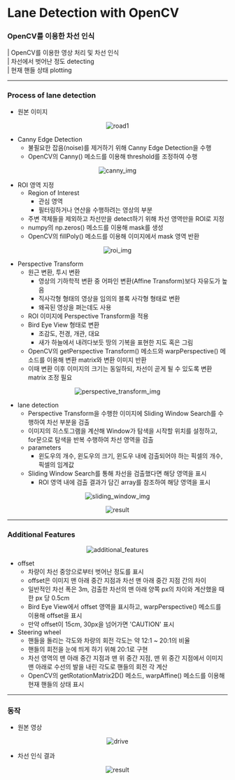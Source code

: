 # Lane Detection with OpenCV

### OpenCV를 이용한 차선 인식
| OpenCV를 이용한 영상 처리 및 차선 인식<br>
| 차선에서 벗어난 정도 detecting<br>
| 현재 핸들 상태 plotting

---

### Process of lane detection

- 원본 이미지

<center>

![road1](https://github.com/GreenClothes/Lane-detection-with-OpenCV/assets/106455871/6ecacce5-1889-439b-a8b4-396c96fa486b)
</center>

- Canny Edge Detection
  - 불필요한 잡음(noise)를 제거하기 위해 Canny Edge Detection을 수행
  - OpenCV의 Canny() 메소드를 이용해 threshold를 조정하여 수행

<center>

![canny_img](https://github.com/GreenClothes/Lane-detection-with-OpenCV/assets/106455871/f60ab9a7-0bda-4e65-8878-ebf68ba55f33)
</center>

- ROI 영역 지정
  - Region of Interest
    - 관심 영역
    - 필터링하거나 연산을 수행하려는 영상의 부분
  - 주변 객체들을 제외하고 차선만을 detect하기 위해 차선 영역만을 ROI로 지정
  - numpy의 np.zeros() 메소드를 이용해 mask를 생성
  - OpenCV의 fillPoly() 메소드를 이용해 이미지에서 mask 영역 반환

<center>

![roi_img](https://github.com/GreenClothes/Lane-detection-with-OpenCV/assets/106455871/02b2a0fb-5a36-4e8a-a01f-2fdd94f80a36)
</center>

- Perspective Transform
  - 원근 변환, 투시 변환
    - 영상의 기하학적 변환 중 어파인 변환(Affine Transform)보다 자유도가 높음
    - 직사각형 형태의 영상을 임의의 블록 사각형 형태로 변환
    - 왜곡된 영상을 펴는데도 사용
  - ROI 이미지에 Perspective Transform을 적용
  - Bird Eye View 형태로 변환
    - 조감도, 전경, 개관, 대요
    - 새가 하늘에서 내려다보듯 땅의 기복을 표현한 지도 혹은 그림
  - OpenCV의 getPerspective Transform() 메소드와 warpPerspective() 메소드를 이용해 변환 matrix와 변환 이미지 반환
  - 이때 변환 이후 이미지의 크기는 동일하되, 차선이 곧게 될 수 있도록 변환 matrix 조정 필요
  
<center>

![perspective_transform_img](https://github.com/GreenClothes/Lane-detection-with-OpenCV/assets/106455871/7c9593da-1ace-433c-a328-89c7b9d2586f)
</center>

- lane detection
  - Perspective Transform을 수행한 이미지에 Sliding Window Search를 수행하여 차선 부분을 검출
  - 이미지의 히스토그램을 계산해 Window가 탐색을 시작할 위치를 설정하고, <br>for문으로 탐색을 반복 수행하여 차선 영역을 검출
  - parameters
    - 윈도우의 개수, 윈도우의 크기, 윈도우 내에 검출되어야 하는 픽셀의 개수, 픽셀의 임계값
  - Sliding Window Search를 통해 차선을 검출했다면 해당 영역을 표시
    - ROI 영역 내에 검출 결과가 담긴 array를 참조하여 해당 영역을 표시

<center>

![sliding_window_img](https://github.com/GreenClothes/Lane-detection-with-OpenCV/assets/106455871/240703f1-7b05-4a24-bf07-d9afa596da92)

![result](https://github.com/GreenClothes/Lane-detection-with-OpenCV/assets/106455871/d0d6f413-fbcf-4029-b971-b5e973285eb6)
</center>

---

### Additional Features

<center>

![additional_features](https://github.com/GreenClothes/Lane-detection-with-OpenCV/assets/106455871/df211620-54cc-407f-8008-93ba4dbe3789)
</center>

- offset
  - 차량이 차선 중앙으로부터 벗어난 정도를 표시
  - offset은 이미지 맨 아래 중간 지점과 차선 맨 아래 중간 지점 간의 차이
  - 일반적인 차선 폭은 3m, 검출한 차선의 맨 아래 양쪽 px의 차이와 계산했을 때 한 px 당 0.5cm
  - Bird Eye View에서 offset 영역을 표시하고, warpPerspective() 메소드를 이용해 offset을 표시
  - 만약 offset이 15cm, 30px을 넘어가면 'CAUTION' 표시
- Steering wheel
  - 핸들을 돌리는 각도와 차량의 회전 각도는 약 12:1 ~ 20:1의 비율
  - 핸들의 회전을 눈에 띄게 하기 위해 20:1로 구현
  - 차선 영역의 맨 아래 중간 지점과 맨 위 중간 지점, 맨 위 중간 지점에서 이미지 맨 아래로 수선의 발을 내린 각도로 핸들의 회전 각 계산
  - OpenCV의 getRotationMatrix2D() 메소드, warpAffine() 메소드를 이용해 현재 핸들의 상태 표시
  
---

### 동작

- 원본 영상
<center>

![drive](https://github.com/GreenClothes/Lane-detection-with-OpenCV/assets/106455871/9b1c5e82-96ca-4503-a818-e09c10d94684)
</center>

- 차선 인식 결과
<center>

![result](https://github.com/GreenClothes/Lane-detection-with-OpenCV/assets/106455871/19d86ef7-b971-40c4-b1de-07d0549b0be9)
</center>
